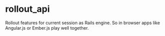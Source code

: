 rollout_api
===========

Rollout features for current session as Rails engine. So in browser apps like Angular.js or Ember.js play well together.
